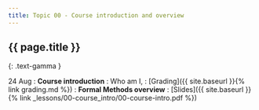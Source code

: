 ```yaml
---
title: Topic 00 - Course introduction and overview
---
```


## {{ page.title }}
{: .text-gamma }

24 Aug
: **Course introduction**
  : Who am I,
  : [Grading]({{ site.baseurl }}{% link grading.md %})
: **Formal Methods overview**
  : [Slides]({{ site.baseurl }}{% link _lessons/00-course_intro/00-course-intro.pdf %})
